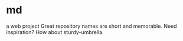 # md
a web project Great repository names are short and memorable. Need inspiration? How about sturdy-umbrella.
